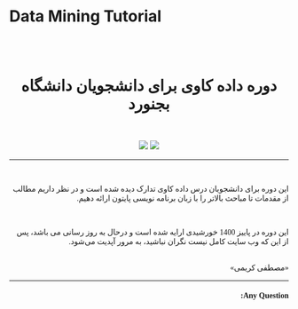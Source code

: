 # Data Mining Tutorial




<br>
<br>
<div style="font-family:Vazir;">
    
<h1 align='center'>
    دوره داده کاوی برای دانشجویان دانشگاه بجنورد  
</h1>
<br>
<p align="center" style="text-align:center"> 
    <a href="https://github.com/MKarimi21/DataMining_Tutorial/blob/master/LICENSE" target="_blank" style="display:inline-flex"><img src="https://img.shields.io/badge/Licence-Apache-blue?style=flat-square" target="_blank"></a> <a href="https://www.MKarimi21.ir" target="_blank" style="display:inline-flex"><img src="https://img.shields.io/badge/Create--by-MKarimi-red?style=flat-square" target="_blank"></a>
</p> 
    
</div>

___

<div dir="rtl" style="font-family:Vazir;" >
<br>    

<p class="text-justify">
    این دوره برای دانشجویان درس داده کاوی تدارک دیده شده است و در نظر داریم مطالب از مقدمات تا مباحث بالاتر را با زبان برنامه نویسی پایتون ارائه دهیم.
    <br>
    
    
</p>    




<div dir="rtl" style="font-family:Vazir;" >
<br>    

<p class="text-justify">
    این دوره در پاییز 1400 خورشیدی ارایه شده است و درحال به روز رسانی می باشد، پس از این که وب سایت کامل نیست نگران نباشید، به مرور آپدیت می‌شود.
    <br>
        
</p>  
    
    
    
<div dir="rtl" style="font-family:Vazir;font-weight:100">
<br>    
«مصطفی کریمی»

</div>


----




#### Any Question:

<script src="https://utteranc.es/client.js"
        repo="mkarimi21/datamining_tutorial"
        issue-term="pathname"
        label="Comment"
        theme="github-dark"
        crossorigin="anonymous"
        async>
</script>


